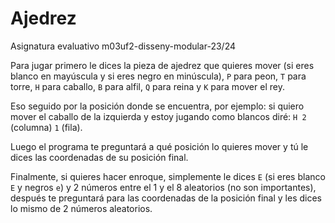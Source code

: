 # Ajedrez
 Asignatura evaluativo m03uf2-disseny-modular-23/24



Para jugar primero le dices la pieza de ajedrez que quieres mover (si eres blanco en mayúscula y si eres negro en minúscula),
 `P` para peon, `T` para torre, `H` para caballo, `B` para alfil, `Q` para reina y `K` para mover el rey.

Eso seguido por la posición donde se encuentra, por ejemplo: si quiero mover el caballo de la izquierda y estoy jugando como 
blancos diré: `H 2` (columna) `1` (fila).

Luego el programa te preguntará a qué posición lo quieres mover y tú le dices las coordenadas de su posición final.

Finalmente, si quieres hacer enroque, simplemente le dices `E` (si eres blanco `E` y negros `e`) y 2 números entre
 el 1 y el 8 aleatorios (no son importantes), después te preguntará para las coordenadas de la posición final y les dices lo mismo de 2 números aleatorios.
